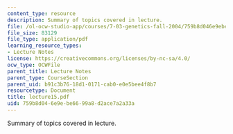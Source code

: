 ```yaml
---
content_type: resource
description: Summary of topics covered in lecture.
file: /ol-ocw-studio-app/courses/7-03-genetics-fall-2004/759b8d046e9ebe6699a8d2ace7a2a33a_lecture15.pdf
file_size: 83129
file_type: application/pdf
learning_resource_types:
- Lecture Notes
license: https://creativecommons.org/licenses/by-nc-sa/4.0/
ocw_type: OCWFile
parent_title: Lecture Notes
parent_type: CourseSection
parent_uid: b91c3b76-18d1-0171-cab0-e0e5bee4f8b7
resourcetype: Document
title: lecture15.pdf
uid: 759b8d04-6e9e-be66-99a8-d2ace7a2a33a
---
```

Summary of topics covered in lecture.